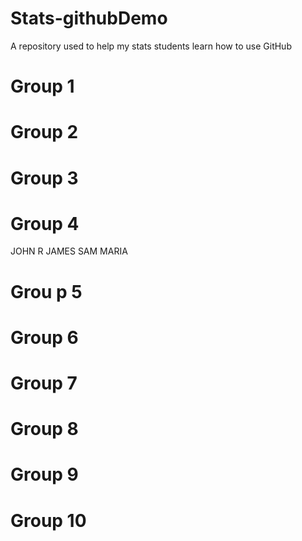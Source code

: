 # Stats-githubDemo
A repository used to help my stats students learn how to use GitHub

Group 1
===

Group 2
===

Group 3
===

Group 4
===
JOHN R
JAMES
SAM
MARIA

Grou
p 5
===

Group 6
===

Group 7
===

Group 8
===

Group 9
===

Group 10
===
